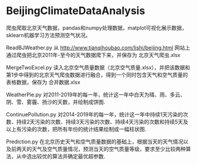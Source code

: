 # BeijingClimateDataAnalysis
爬虫爬取北京天气数据，pandas和numpy处理数据，matplot可视化展示数据，sklearn机器学习方法预测空气状况。


ReadBJWeather.py
从 http://www.tianqihoubao.com/lishi/beijing.html 网站上通过爬虫把北京2011年-至今的天气数据爬下来，并保存为 北京天气爬虫.xlsx


MergeTwoExcel.py
读入北京空气质量数据（北京空气质量.xlsx），并把该数据和第1步中得到的北京天气爬虫数据进行融合，得到一个同时包含天气和空气质量的表格数据，保存为 合并数据.xlsx


WeatherPie.py
对2011-2019年的每一年，统计这一年中白天为晴、雨、多云、阴、雪、雾霾、扬沙的天数，并绘制成饼图.


ContinuePollution.py
对2014-2019年的每一年，统计这一年中持续1天污染的次数、持续2天污染的次数、持续3天污染的次数、持续4天污染的次数和持续5天及以上有污染的次数，把所有年份的统计结果绘制成一幅柱状图.


Prediction.py
在北京历史天气和空气质量数据的基础上，根据当天的天气情况以及前两天的天气及空气质量情况，预测当天的空气质量等级，要求至少比较两种算法，从中选出较优的算法并确定最优超参数.
